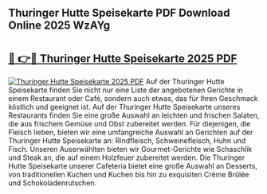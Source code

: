 ## Thuringer Hutte Speisekarte PDF Download Online 2025 WzAYg

# <h2><a href="http://gcb41n.nevu.top/?p=Thuringer+Hutte+Speisekarte">🔗 👉🔴 Thuringer Hutte Speisekarte 2025 PDF</a></h2>

[![Thuringer Hutte Speisekarte 2025 PDF](https://i.imgur.com/dBaPXMq.png)](http://gcb41n.nevu.top/?p=Thuringer+Hutte+Speisekarte)
Auf der Thuringer Hutte Speisekarte finden Sie nicht nur eine Liste der angebotenen Gerichte in einem Restaurant oder Café, sondern auch etwas, das für Ihren Geschmack köstlich und geeignet ist. Auf der Thuringer Hutte Speisekarte unseres Restaurants finden Sie eine große Auswahl an leichten und frischen Salaten, die aus frischem Gemüse und Obst zubereitet werden. Für diejenigen, die Fleisch lieben, bieten wir eine umfangreiche Auswahl an Gerichten auf der Thuringer Hutte Speisekarte an: Rindfleisch, Schweinefleisch, Huhn und Fisch. Unseren Auserwählten bieten wir Gourmet-Gerichte wie Schaschlik und Steak an, die auf einem Holzfeuer zubereitet werden. Die Thuringer Hutte Speisekarte unserer Cafeteria bietet eine große Auswahl an Desserts, von traditionellen Kuchen und Kuchen bis hin zu exquisiten Crème Brûlée und Schokoladenrutschen.
